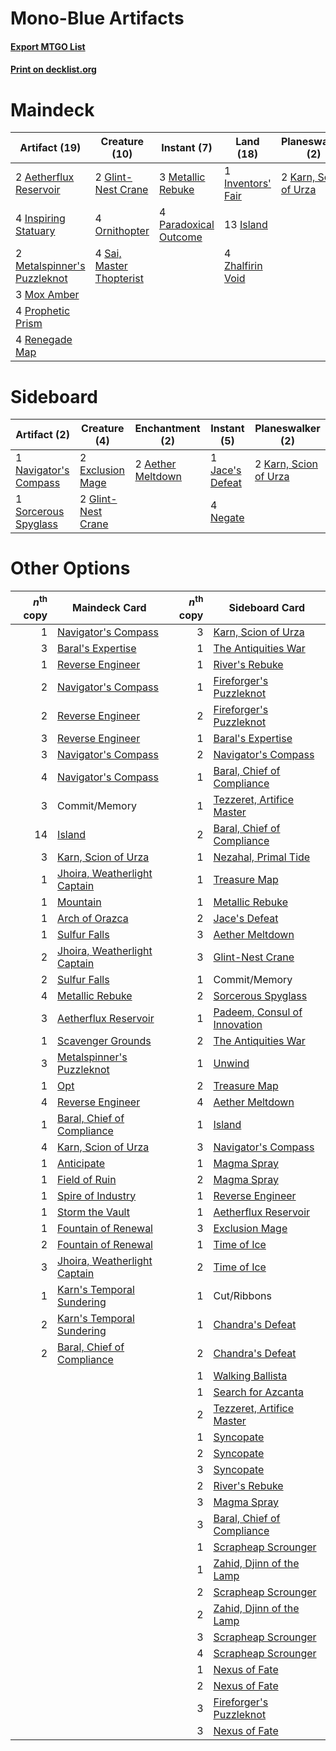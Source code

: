 # Mono-Blue Artifacts

#### [Export MTGO List](../collection/Mono-Blue%20Artifacts/Mono-Blue%20Artifacts.txt)
#### [Print on decklist.org](http://decklist.org/?deckmain=2%09Aetherflux%20Reservoir%0A2%09Baral's%20Expertise%0A2%09Commit/Memory%0A2%09Glint-Nest%20Crane%0A4%09Inspiring%20Statuary%0A1%09Inventors'%20Fair%0A13%09Island%0A2%09Karn,%20Scion%20of%20Urza%0A3%09Metallic%20Rebuke%0A2%09Metalspinner's%20Puzzleknot%0A3%09Mox%20Amber%0A4%09Ornithopter%0A4%09Paradoxical%20Outcome%0A4%09Prophetic%20Prism%0A4%09Renegade%20Map%0A4%09Sai,%20Master%20Thopterist%0A4%09Zhalfirin%20Void&deckside=2%09Aether%20Meltdown%0A2%09Exclusion%20Mage%0A2%09Glint-Nest%20Crane%0A1%09Jace's%20Defeat%0A2%09Karn,%20Scion%20of%20Urza%0A1%09Navigator's%20Compass%0A4%09Negate%0A1%09Sorcerous%20Spyglass)
# Maindeck

|                                            Artifact (19)                                             |                                           Creature (10)                                           |                                          Instant (7)                                           |                                         Land (18)                                          |                                        Planeswalker (2)                                        |                                         Sorcery (2)                                          |  Unknown (2)  |
|------------------------------------------------------------------------------------------------------|---------------------------------------------------------------------------------------------------|------------------------------------------------------------------------------------------------|--------------------------------------------------------------------------------------------|------------------------------------------------------------------------------------------------|----------------------------------------------------------------------------------------------|---------------|
|2 [Aetherflux Reservoir](http://gatherer.wizards.com/Pages/Card/Details.aspx?multiverseid=417765)     |2 [Glint-Nest Crane](http://gatherer.wizards.com/Pages/Card/Details.aspx?multiverseid=417623)      |3 [Metallic Rebuke](http://gatherer.wizards.com/Pages/Card/Details.aspx?multiverseid=423706)    |1 [Inventors' Fair](http://gatherer.wizards.com/Pages/Card/Details.aspx?multiverseid=417820)|2 [Karn, Scion of Urza](http://gatherer.wizards.com/Pages/Card/Details.aspx?multiverseid=442889)|2 [Baral's Expertise](http://gatherer.wizards.com/Pages/Card/Details.aspx?multiverseid=423696)|2 Commit/Memory|
|4 [Inspiring Statuary](http://gatherer.wizards.com/Pages/Card/Details.aspx?multiverseid=423827)       |4 [Ornithopter](http://gatherer.wizards.com/Pages/Card/Details.aspx?multiverseid=425813)           |4 [Paradoxical Outcome](http://gatherer.wizards.com/Pages/Card/Details.aspx?multiverseid=417633)|13 [Island](http://gatherer.wizards.com/Pages/Card/Details.aspx?multiverseid=439602)        |                                                                                                |                                                                                              |               |
|2 [Metalspinner's Puzzleknot](http://gatherer.wizards.com/Pages/Card/Details.aspx?multiverseid=417794)|4 [Sai, Master Thopterist](http://gatherer.wizards.com/Pages/Card/Details.aspx?multiverseid=447205)|                                                                                                |4 [Zhalfirin Void](http://gatherer.wizards.com/Pages/Card/Details.aspx?multiverseid=443137) |                                                                                                |                                                                                              |               |
|3 [Mox Amber](http://gatherer.wizards.com/Pages/Card/Details.aspx?multiverseid=443112)                |                                                                                                   |                                                                                                |                                                                                            |                                                                                                |                                                                                              |               |
|4 [Prophetic Prism](http://gatherer.wizards.com/Pages/Card/Details.aspx?multiverseid=442218)          |                                                                                                   |                                                                                                |                                                                                            |                                                                                                |                                                                                              |               |
|4 [Renegade Map](http://gatherer.wizards.com/Pages/Card/Details.aspx?multiverseid=423840)             |                                                                                                   |                                                                                                |                                                                                            |                                                                                                |                                                                                              |               |


# Sideboard

|                                          Artifact (2)                                          |                                        Creature (4)                                         |                                      Enchantment (2)                                       |                                       Instant (5)                                        |                                        Planeswalker (2)                                        |
|------------------------------------------------------------------------------------------------|---------------------------------------------------------------------------------------------|--------------------------------------------------------------------------------------------|------------------------------------------------------------------------------------------|------------------------------------------------------------------------------------------------|
|1 [Navigator's Compass](http://gatherer.wizards.com/Pages/Card/Details.aspx?multiverseid=443113)|2 [Exclusion Mage](http://gatherer.wizards.com/Pages/Card/Details.aspx?multiverseid=447191)  |2 [Aether Meltdown](http://gatherer.wizards.com/Pages/Card/Details.aspx?multiverseid=417609)|1 [Jace's Defeat](http://gatherer.wizards.com/Pages/Card/Details.aspx?multiverseid=430727)|2 [Karn, Scion of Urza](http://gatherer.wizards.com/Pages/Card/Details.aspx?multiverseid=442889)|
|1 [Sorcerous Spyglass](http://gatherer.wizards.com/Pages/Card/Details.aspx?multiverseid=435407) |2 [Glint-Nest Crane](http://gatherer.wizards.com/Pages/Card/Details.aspx?multiverseid=417623)|                                                                                            |4 [Negate](http://gatherer.wizards.com/Pages/Card/Details.aspx?multiverseid=447135)       |                                                                                                |


# Other Options

|*n*<sup>th</sup> copy|                                             Maindeck Card                                             |*n*<sup>th</sup> copy|                                            Sideboard Card                                             |
|--------------------:|-------------------------------------------------------------------------------------------------------|--------------------:|-------------------------------------------------------------------------------------------------------|
|                    1|[Navigator's Compass](http://gatherer.wizards.com/Pages/Card/Details.aspx?multiverseid=443113)         |                    3|[Karn, Scion of Urza](http://gatherer.wizards.com/Pages/Card/Details.aspx?multiverseid=442889)         |
|                    3|[Baral's Expertise](http://gatherer.wizards.com/Pages/Card/Details.aspx?multiverseid=423696)           |                    1|[The Antiquities War](http://gatherer.wizards.com/Pages/Card/Details.aspx?multiverseid=442930)         |
|                    1|[Reverse Engineer](http://gatherer.wizards.com/Pages/Card/Details.aspx?multiverseid=423709)            |                    1|[River's Rebuke](http://gatherer.wizards.com/Pages/Card/Details.aspx?multiverseid=435223)              |
|                    2|[Navigator's Compass](http://gatherer.wizards.com/Pages/Card/Details.aspx?multiverseid=443113)         |                    1|[Fireforger's Puzzleknot](http://gatherer.wizards.com/Pages/Card/Details.aspx?multiverseid=417786)     |
|                    2|[Reverse Engineer](http://gatherer.wizards.com/Pages/Card/Details.aspx?multiverseid=423709)            |                    2|[Fireforger's Puzzleknot](http://gatherer.wizards.com/Pages/Card/Details.aspx?multiverseid=417786)     |
|                    3|[Reverse Engineer](http://gatherer.wizards.com/Pages/Card/Details.aspx?multiverseid=423709)            |                    1|[Baral's Expertise](http://gatherer.wizards.com/Pages/Card/Details.aspx?multiverseid=423696)           |
|                    3|[Navigator's Compass](http://gatherer.wizards.com/Pages/Card/Details.aspx?multiverseid=443113)         |                    2|[Navigator's Compass](http://gatherer.wizards.com/Pages/Card/Details.aspx?multiverseid=443113)         |
|                    4|[Navigator's Compass](http://gatherer.wizards.com/Pages/Card/Details.aspx?multiverseid=443113)         |                    1|[Baral, Chief of Compliance](http://gatherer.wizards.com/Pages/Card/Details.aspx?multiverseid=423695)  |
|                    3|Commit/Memory                                                                                          |                    1|[Tezzeret, Artifice Master](http://gatherer.wizards.com/Pages/Card/Details.aspx?multiverseid=447215)   |
|                   14|[Island](http://gatherer.wizards.com/Pages/Card/Details.aspx?multiverseid=439602)                      |                    2|[Baral, Chief of Compliance](http://gatherer.wizards.com/Pages/Card/Details.aspx?multiverseid=423695)  |
|                    3|[Karn, Scion of Urza](http://gatherer.wizards.com/Pages/Card/Details.aspx?multiverseid=442889)         |                    1|[Nezahal, Primal Tide](http://gatherer.wizards.com/Pages/Card/Details.aspx?multiverseid=439702)        |
|                    1|[Jhoira, Weatherlight Captain](http://gatherer.wizards.com/Pages/Card/Details.aspx?multiverseid=443085)|                    1|[Treasure Map](http://gatherer.wizards.com/Pages/Card/Details.aspx?multiverseid=435410)                |
|                    1|[Mountain](http://gatherer.wizards.com/Pages/Card/Details.aspx?multiverseid=439604)                    |                    1|[Metallic Rebuke](http://gatherer.wizards.com/Pages/Card/Details.aspx?multiverseid=423706)             |
|                    1|[Arch of Orazca](http://gatherer.wizards.com/Pages/Card/Details.aspx?multiverseid=439849)              |                    2|[Jace's Defeat](http://gatherer.wizards.com/Pages/Card/Details.aspx?multiverseid=430727)               |
|                    1|[Sulfur Falls](http://gatherer.wizards.com/Pages/Card/Details.aspx?multiverseid=241987)                |                    3|[Aether Meltdown](http://gatherer.wizards.com/Pages/Card/Details.aspx?multiverseid=417609)             |
|                    2|[Jhoira, Weatherlight Captain](http://gatherer.wizards.com/Pages/Card/Details.aspx?multiverseid=443085)|                    3|[Glint-Nest Crane](http://gatherer.wizards.com/Pages/Card/Details.aspx?multiverseid=417623)            |
|                    2|[Sulfur Falls](http://gatherer.wizards.com/Pages/Card/Details.aspx?multiverseid=241987)                |                    1|Commit/Memory                                                                                          |
|                    4|[Metallic Rebuke](http://gatherer.wizards.com/Pages/Card/Details.aspx?multiverseid=423706)             |                    2|[Sorcerous Spyglass](http://gatherer.wizards.com/Pages/Card/Details.aspx?multiverseid=435407)          |
|                    3|[Aetherflux Reservoir](http://gatherer.wizards.com/Pages/Card/Details.aspx?multiverseid=417765)        |                    1|[Padeem, Consul of Innovation](http://gatherer.wizards.com/Pages/Card/Details.aspx?multiverseid=417632)|
|                    1|[Scavenger Grounds](http://gatherer.wizards.com/Pages/Card/Details.aspx?multiverseid=430871)           |                    2|[The Antiquities War](http://gatherer.wizards.com/Pages/Card/Details.aspx?multiverseid=442930)         |
|                    3|[Metalspinner's Puzzleknot](http://gatherer.wizards.com/Pages/Card/Details.aspx?multiverseid=417794)   |                    1|[Unwind](http://gatherer.wizards.com/Pages/Card/Details.aspx?multiverseid=442960)                      |
|                    1|[Opt](http://gatherer.wizards.com/Pages/Card/Details.aspx?multiverseid=435217)                         |                    2|[Treasure Map](http://gatherer.wizards.com/Pages/Card/Details.aspx?multiverseid=435410)                |
|                    4|[Reverse Engineer](http://gatherer.wizards.com/Pages/Card/Details.aspx?multiverseid=423709)            |                    4|[Aether Meltdown](http://gatherer.wizards.com/Pages/Card/Details.aspx?multiverseid=417609)             |
|                    1|[Baral, Chief of Compliance](http://gatherer.wizards.com/Pages/Card/Details.aspx?multiverseid=423695)  |                    1|[Island](http://gatherer.wizards.com/Pages/Card/Details.aspx?multiverseid=439602)                      |
|                    4|[Karn, Scion of Urza](http://gatherer.wizards.com/Pages/Card/Details.aspx?multiverseid=442889)         |                    3|[Navigator's Compass](http://gatherer.wizards.com/Pages/Card/Details.aspx?multiverseid=443113)         |
|                    1|[Anticipate](http://gatherer.wizards.com/Pages/Card/Details.aspx?multiverseid=447180)                  |                    1|[Magma Spray](http://gatherer.wizards.com/Pages/Card/Details.aspx?multiverseid=338470)                 |
|                    1|[Field of Ruin](http://gatherer.wizards.com/Pages/Card/Details.aspx?multiverseid=435415)               |                    2|[Magma Spray](http://gatherer.wizards.com/Pages/Card/Details.aspx?multiverseid=338470)                 |
|                    1|[Spire of Industry](http://gatherer.wizards.com/Pages/Card/Details.aspx?multiverseid=423851)           |                    1|[Reverse Engineer](http://gatherer.wizards.com/Pages/Card/Details.aspx?multiverseid=423709)            |
|                    1|[Storm the Vault](http://gatherer.wizards.com/Pages/Card/Details.aspx?multiverseid=439834)             |                    1|[Aetherflux Reservoir](http://gatherer.wizards.com/Pages/Card/Details.aspx?multiverseid=417765)        |
|                    1|[Fountain of Renewal](http://gatherer.wizards.com/Pages/Card/Details.aspx?multiverseid=447372)         |                    3|[Exclusion Mage](http://gatherer.wizards.com/Pages/Card/Details.aspx?multiverseid=447191)              |
|                    2|[Fountain of Renewal](http://gatherer.wizards.com/Pages/Card/Details.aspx?multiverseid=447372)         |                    1|[Time of Ice](http://gatherer.wizards.com/Pages/Card/Details.aspx?multiverseid=442958)                 |
|                    3|[Jhoira, Weatherlight Captain](http://gatherer.wizards.com/Pages/Card/Details.aspx?multiverseid=443085)|                    2|[Time of Ice](http://gatherer.wizards.com/Pages/Card/Details.aspx?multiverseid=442958)                 |
|                    1|[Karn's Temporal Sundering](http://gatherer.wizards.com/Pages/Card/Details.aspx?multiverseid=442943)   |                    1|Cut/Ribbons                                                                                            |
|                    2|[Karn's Temporal Sundering](http://gatherer.wizards.com/Pages/Card/Details.aspx?multiverseid=442943)   |                    1|[Chandra's Defeat](http://gatherer.wizards.com/Pages/Card/Details.aspx?multiverseid=430775)            |
|                    2|[Baral, Chief of Compliance](http://gatherer.wizards.com/Pages/Card/Details.aspx?multiverseid=423695)  |                    2|[Chandra's Defeat](http://gatherer.wizards.com/Pages/Card/Details.aspx?multiverseid=430775)            |
|                     |                                                                                                       |                    1|[Walking Ballista](http://gatherer.wizards.com/Pages/Card/Details.aspx?multiverseid=423848)            |
|                     |                                                                                                       |                    1|[Search for Azcanta](http://gatherer.wizards.com/Pages/Card/Details.aspx?multiverseid=435226)          |
|                     |                                                                                                       |                    2|[Tezzeret, Artifice Master](http://gatherer.wizards.com/Pages/Card/Details.aspx?multiverseid=447215)   |
|                     |                                                                                                       |                    1|[Syncopate](http://gatherer.wizards.com/Pages/Card/Details.aspx?multiverseid=270369)                   |
|                     |                                                                                                       |                    2|[Syncopate](http://gatherer.wizards.com/Pages/Card/Details.aspx?multiverseid=270369)                   |
|                     |                                                                                                       |                    3|[Syncopate](http://gatherer.wizards.com/Pages/Card/Details.aspx?multiverseid=270369)                   |
|                     |                                                                                                       |                    2|[River's Rebuke](http://gatherer.wizards.com/Pages/Card/Details.aspx?multiverseid=435223)              |
|                     |                                                                                                       |                    3|[Magma Spray](http://gatherer.wizards.com/Pages/Card/Details.aspx?multiverseid=338470)                 |
|                     |                                                                                                       |                    3|[Baral, Chief of Compliance](http://gatherer.wizards.com/Pages/Card/Details.aspx?multiverseid=423695)  |
|                     |                                                                                                       |                    1|[Scrapheap Scrounger](http://gatherer.wizards.com/Pages/Card/Details.aspx?multiverseid=417804)         |
|                     |                                                                                                       |                    1|[Zahid, Djinn of the Lamp](http://gatherer.wizards.com/Pages/Card/Details.aspx?multiverseid=442964)    |
|                     |                                                                                                       |                    2|[Scrapheap Scrounger](http://gatherer.wizards.com/Pages/Card/Details.aspx?multiverseid=417804)         |
|                     |                                                                                                       |                    2|[Zahid, Djinn of the Lamp](http://gatherer.wizards.com/Pages/Card/Details.aspx?multiverseid=442964)    |
|                     |                                                                                                       |                    3|[Scrapheap Scrounger](http://gatherer.wizards.com/Pages/Card/Details.aspx?multiverseid=417804)         |
|                     |                                                                                                       |                    4|[Scrapheap Scrounger](http://gatherer.wizards.com/Pages/Card/Details.aspx?multiverseid=417804)         |
|                     |                                                                                                       |                    1|[Nexus of Fate](http://gatherer.wizards.com/Pages/Card/Details.aspx?multiverseid=450253)               |
|                     |                                                                                                       |                    2|[Nexus of Fate](http://gatherer.wizards.com/Pages/Card/Details.aspx?multiverseid=450253)               |
|                     |                                                                                                       |                    3|[Fireforger's Puzzleknot](http://gatherer.wizards.com/Pages/Card/Details.aspx?multiverseid=417786)     |
|                     |                                                                                                       |                    3|[Nexus of Fate](http://gatherer.wizards.com/Pages/Card/Details.aspx?multiverseid=450253)               |

